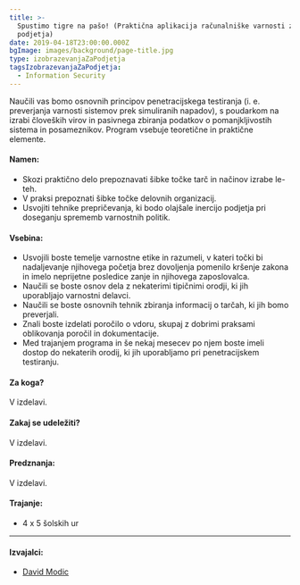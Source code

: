 ```yaml
---
title: >-
  Spustimo tigre na pašo! (Praktična aplikacija računalniške varnosti za
  podjetja)
date: 2019-04-18T23:00:00.000Z
bgImage: images/background/page-title.jpg
type: izobrazevanjaZaPodjetja
tagsIzobrazevanjaZaPodjetja:
  - Information Security
---
```

Naučili vas bomo osnovnih principov penetracijskega testiranja (i. e. preverjanja varnosti sistemov prek simuliranih napadov), s poudarkom na izrabi človeških virov in pasivnega zbiranja podatkov o pomanjkljivostih sistema in posameznikov. Program vsebuje teoretične in praktične elemente.

#### Namen:

* Skozi praktično delo prepoznavati šibke točke tarč in načinov izrabe le-teh.
* V praksi prepoznati šibke točke delovnih organizacij.
* Usvojiti tehnike prepričevanja, ki bodo olajšale inercijo podjetja pri doseganju sprememb varnostnih politik.

#### Vsebina:

* Usvojili boste temelje varnostne etike in razumeli, v kateri točki bi nadaljevanje njihovega početja brez dovoljenja pomenilo kršenje zakona in imelo neprijetne posledice zanje in njihovega zaposlovalca.
* Naučili se boste osnov dela z nekaterimi tipičnimi orodji, ki jih uporabljajo varnostni delavci.
* Naučili se boste osnovnih tehnik zbiranja informacij o tarčah, ki jih bomo preverjali.
* Znali boste izdelati poročilo o vdoru, skupaj z dobrimi praksami oblikovanja poročil in dokumentacije.
* Med trajanjem programa in še nekaj mesecev po njem boste imeli dostop do nekaterih orodij, ki jih uporabljamo pri penetracijskem testiranju.

#### Za koga?

V izdelavi.

#### Zakaj se udeležiti?

V izdelavi.

#### Predznanja:

V izdelavi.

#### Trajanje:

* 4 x 5 šolskih ur

- - -

#### Izvajalci:

* [David Modic](/izvajalci/david-modic/)
